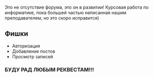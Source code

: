 Это не отсутствие форума, это он в развитии!
Курсовая работа по информатике, пока большей частью написанная нашим преподавателем, но это скоро исправится)

## Фишки
+ Авторизация
+ Добавление постов
+ Просмотр записей

### БУДУ РАД ЛЮБЫМ РЕКВЕСТАМ!!!
